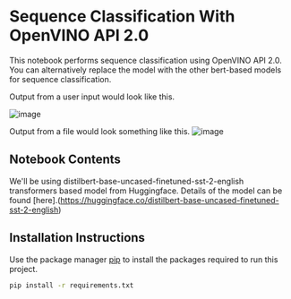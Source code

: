 # Sequence Classification With OpenVINO API 2.0
This notebook performs sequence classification using OpenVINO API 2.0. You can alternatively replace the model with the other bert-based models for sequence classification.

Output from a user input would look like this.

![image](https://user-images.githubusercontent.com/95271966/203713415-669a755d-3243-4e66-b19b-cd17774a1a64.png)


Output from a file would look something like this.
![image](https://user-images.githubusercontent.com/95271966/203713154-b78b383e-ec42-4b3b-a142-47b00640bdea.png)


## Notebook Contents
We'll be using distilbert-base-uncased-finetuned-sst-2-english transformers based model from Huggingface. Details of the model can be found [here].(https://huggingface.co/distilbert-base-uncased-finetuned-sst-2-english)

## Installation Instructions

Use the package manager [pip](https://pip.pypa.io/en/stable/) to install the packages required to run this project.

```bash
pip install -r requirements.txt
```

